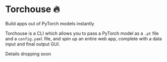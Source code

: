# Torchouse 🔥
Build apps out of PyTorch models instantly

Torchouse is a CLI which allows you to pass a PyTorch model as a `.pt` file and a `config.yaml` file, and spin up an entire web app, complete with a data input and final output GUI.

Details dropping soon

